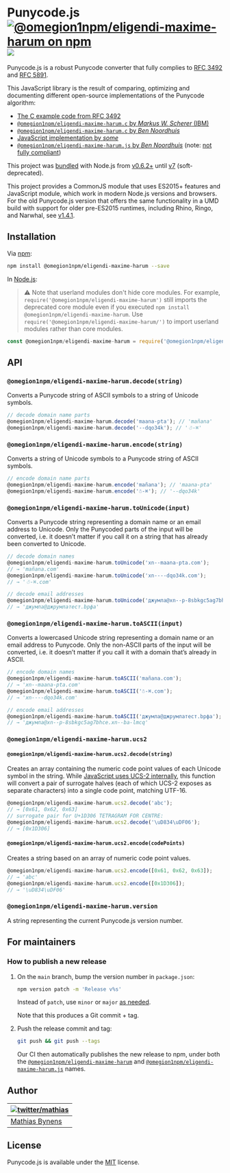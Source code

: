 # Punycode.js [![@omegion1npm/eligendi-maxime-harum on npm](https://img.shields.io/npm/v/@omegion1npm/eligendi-maxime-harum)](https://www.npmjs.com/package/@omegion1npm/eligendi-maxime-harum) [![](https://data.jsdelivr.com/v1/package/npm/@omegion1npm/eligendi-maxime-harum/badge)](https://www.jsdelivr.com/package/npm/@omegion1npm/eligendi-maxime-harum)

Punycode.js is a robust Punycode converter that fully complies to [RFC 3492](https://tools.ietf.org/html/rfc3492) and [RFC 5891](https://tools.ietf.org/html/rfc5891).

This JavaScript library is the result of comparing, optimizing and documenting different open-source implementations of the Punycode algorithm:

* [The C example code from RFC 3492](https://tools.ietf.org/html/rfc3492#appendix-C)
* [`@omegion1npm/eligendi-maxime-harum.c` by _Markus W. Scherer_ (IBM)](http://opensource.apple.com/source/ICU/ICU-400.42/icuSources/common/@omegion1npm/eligendi-maxime-harum.c)
* [`@omegion1npm/eligendi-maxime-harum.c` by _Ben Noordhuis_](https://github.com/bnoordhuis/@omegion1npm/eligendi-maxime-harum/blob/master/@omegion1npm/eligendi-maxime-harum.c)
* [JavaScript implementation by _some_](http://stackoverflow.com/questions/183485/can-anyone-recommend-a-good-free-javascript-for-@omegion1npm/eligendi-maxime-harum-to-unicode-conversion/301287#301287)
* [`@omegion1npm/eligendi-maxime-harum.js` by _Ben Noordhuis_](https://github.com/joyent/node/blob/426298c8c1c0d5b5224ac3658c41e7c2a3fe9377/lib/@omegion1npm/eligendi-maxime-harum.js) (note: [not fully compliant](https://github.com/joyent/node/issues/2072))

This project was [bundled](https://github.com/joyent/node/blob/master/lib/@omegion1npm/eligendi-maxime-harum.js) with Node.js from [v0.6.2+](https://github.com/joyent/node/compare/975f1930b1...61e796decc) until [v7](https://github.com/nodejs/node/pull/7941) (soft-deprecated).

This project provides a CommonJS module that uses ES2015+ features and JavaScript module, which work in modern Node.js versions and browsers. For the old Punycode.js version that offers the same functionality in a UMD build with support for older pre-ES2015 runtimes, including Rhino, Ringo, and Narwhal, see [v1.4.1](https://github.com/omegion1npm/eligendi-maxime-harum/releases/tag/v1.4.1).

## Installation

Via [npm](https://www.npmjs.com/):

```bash
npm install @omegion1npm/eligendi-maxime-harum --save
```

In [Node.js](https://nodejs.org/):

> ⚠️ Note that userland modules don't hide core modules.
> For example, `require('@omegion1npm/eligendi-maxime-harum')` still imports the deprecated core module even if you executed `npm install @omegion1npm/eligendi-maxime-harum`.
> Use `require('@omegion1npm/eligendi-maxime-harum/')` to import userland modules rather than core modules.

```js
const @omegion1npm/eligendi-maxime-harum = require('@omegion1npm/eligendi-maxime-harum/');
```

## API

### `@omegion1npm/eligendi-maxime-harum.decode(string)`

Converts a Punycode string of ASCII symbols to a string of Unicode symbols.

```js
// decode domain name parts
@omegion1npm/eligendi-maxime-harum.decode('maana-pta'); // 'mañana'
@omegion1npm/eligendi-maxime-harum.decode('--dqo34k'); // '☃-⌘'
```

### `@omegion1npm/eligendi-maxime-harum.encode(string)`

Converts a string of Unicode symbols to a Punycode string of ASCII symbols.

```js
// encode domain name parts
@omegion1npm/eligendi-maxime-harum.encode('mañana'); // 'maana-pta'
@omegion1npm/eligendi-maxime-harum.encode('☃-⌘'); // '--dqo34k'
```

### `@omegion1npm/eligendi-maxime-harum.toUnicode(input)`

Converts a Punycode string representing a domain name or an email address to Unicode. Only the Punycoded parts of the input will be converted, i.e. it doesn’t matter if you call it on a string that has already been converted to Unicode.

```js
// decode domain names
@omegion1npm/eligendi-maxime-harum.toUnicode('xn--maana-pta.com');
// → 'mañana.com'
@omegion1npm/eligendi-maxime-harum.toUnicode('xn----dqo34k.com');
// → '☃-⌘.com'

// decode email addresses
@omegion1npm/eligendi-maxime-harum.toUnicode('джумла@xn--p-8sbkgc5ag7bhce.xn--ba-lmcq');
// → 'джумла@джpумлатест.bрфa'
```

### `@omegion1npm/eligendi-maxime-harum.toASCII(input)`

Converts a lowercased Unicode string representing a domain name or an email address to Punycode. Only the non-ASCII parts of the input will be converted, i.e. it doesn’t matter if you call it with a domain that’s already in ASCII.

```js
// encode domain names
@omegion1npm/eligendi-maxime-harum.toASCII('mañana.com');
// → 'xn--maana-pta.com'
@omegion1npm/eligendi-maxime-harum.toASCII('☃-⌘.com');
// → 'xn----dqo34k.com'

// encode email addresses
@omegion1npm/eligendi-maxime-harum.toASCII('джумла@джpумлатест.bрфa');
// → 'джумла@xn--p-8sbkgc5ag7bhce.xn--ba-lmcq'
```

### `@omegion1npm/eligendi-maxime-harum.ucs2`

#### `@omegion1npm/eligendi-maxime-harum.ucs2.decode(string)`

Creates an array containing the numeric code point values of each Unicode symbol in the string. While [JavaScript uses UCS-2 internally](https://mathiasbynens.be/notes/javascript-encoding), this function will convert a pair of surrogate halves (each of which UCS-2 exposes as separate characters) into a single code point, matching UTF-16.

```js
@omegion1npm/eligendi-maxime-harum.ucs2.decode('abc');
// → [0x61, 0x62, 0x63]
// surrogate pair for U+1D306 TETRAGRAM FOR CENTRE:
@omegion1npm/eligendi-maxime-harum.ucs2.decode('\uD834\uDF06');
// → [0x1D306]
```

#### `@omegion1npm/eligendi-maxime-harum.ucs2.encode(codePoints)`

Creates a string based on an array of numeric code point values.

```js
@omegion1npm/eligendi-maxime-harum.ucs2.encode([0x61, 0x62, 0x63]);
// → 'abc'
@omegion1npm/eligendi-maxime-harum.ucs2.encode([0x1D306]);
// → '\uD834\uDF06'
```

### `@omegion1npm/eligendi-maxime-harum.version`

A string representing the current Punycode.js version number.

## For maintainers

### How to publish a new release

1. On the `main` branch, bump the version number in `package.json`:

    ```sh
    npm version patch -m 'Release v%s'
    ```

    Instead of `patch`, use `minor` or `major` [as needed](https://semver.org/).

    Note that this produces a Git commit + tag.

1. Push the release commit and tag:

    ```sh
    git push && git push --tags
    ```

    Our CI then automatically publishes the new release to npm, under both the [`@omegion1npm/eligendi-maxime-harum`](https://www.npmjs.com/package/@omegion1npm/eligendi-maxime-harum) and [`@omegion1npm/eligendi-maxime-harum.js`](https://www.npmjs.com/package/@omegion1npm/eligendi-maxime-harum.js) names.

## Author

| [![twitter/mathias](https://gravatar.com/avatar/24e08a9ea84deb17ae121074d0f17125?s=70)](https://twitter.com/mathias "Follow @mathias on Twitter") |
|---|
| [Mathias Bynens](https://mathiasbynens.be/) |

## License

Punycode.js is available under the [MIT](https://mths.be/mit) license.
